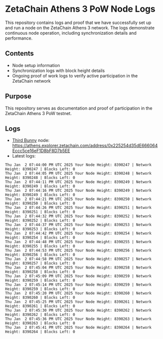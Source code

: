 # ZetaChain Athens 3 PoW Node Logs
This repository contains logs and proof that we have successfully set up and run a node on the ZetaChain Athens 3 network. The logs demonstrate continuous node operation, including synchronization details and performance.

## Contents
- Node setup information
- Synchronization logs with block height details
- Ongoing proof of work logs to verify active participation in the ZetaChain network

## Purpose
This repository serves as documentation and proof of participation in the ZetaChain Athens 3 PoW testnet.

## Logs

- [Third Bunny](https://thirdbunny.xyz/) node: https://athens.explorer.zetachain.com/address/0x225254d35dE666064Eccc5ce16eF1D8bF8D7b5EE
- Latest logs:
```
Thu Jan  2 07:44:00 PM UTC 2025 Your Node Height: 8390247 | Network Height: 8390247 | Blocks Left: 0
Thu Jan  2 07:44:05 PM UTC 2025 Your Node Height: 8390248 | Network Height: 8390248 | Blocks Left: 0
Thu Jan  2 07:44:11 PM UTC 2025 Your Node Height: 8390249 | Network Height: 8390249 | Blocks Left: 0
Thu Jan  2 07:44:16 PM UTC 2025 Your Node Height: 8390249 | Network Height: 8390249 | Blocks Left: 0
Thu Jan  2 07:44:21 PM UTC 2025 Your Node Height: 8390250 | Network Height: 8390250 | Blocks Left: 0
Thu Jan  2 07:44:26 PM UTC 2025 Your Node Height: 8390251 | Network Height: 8390251 | Blocks Left: 0
Thu Jan  2 07:44:32 PM UTC 2025 Your Node Height: 8390252 | Network Height: 8390252 | Blocks Left: 0
Thu Jan  2 07:44:37 PM UTC 2025 Your Node Height: 8390253 | Network Height: 8390253 | Blocks Left: 0
Thu Jan  2 07:44:42 PM UTC 2025 Your Node Height: 8390254 | Network Height: 8390254 | Blocks Left: 0
Thu Jan  2 07:44:48 PM UTC 2025 Your Node Height: 8390255 | Network Height: 8390255 | Blocks Left: 0
Thu Jan  2 07:44:53 PM UTC 2025 Your Node Height: 8390256 | Network Height: 8390256 | Blocks Left: 0
Thu Jan  2 07:44:58 PM UTC 2025 Your Node Height: 8390257 | Network Height: 8390257 | Blocks Left: 0
Thu Jan  2 07:45:04 PM UTC 2025 Your Node Height: 8390258 | Network Height: 8390258 | Blocks Left: 0
Thu Jan  2 07:45:09 PM UTC 2025 Your Node Height: 8390259 | Network Height: 8390259 | Blocks Left: 0
Thu Jan  2 07:45:14 PM UTC 2025 Your Node Height: 8390259 | Network Height: 8390259 | Blocks Left: 0
Thu Jan  2 07:45:20 PM UTC 2025 Your Node Height: 8390260 | Network Height: 8390260 | Blocks Left: 0
Thu Jan  2 07:45:25 PM UTC 2025 Your Node Height: 8390261 | Network Height: 8390261 | Blocks Left: 0
Thu Jan  2 07:45:30 PM UTC 2025 Your Node Height: 8390262 | Network Height: 8390262 | Blocks Left: 0
Thu Jan  2 07:45:36 PM UTC 2025 Your Node Height: 8390263 | Network Height: 8390263 | Blocks Left: 0
Thu Jan  2 07:45:41 PM UTC 2025 Your Node Height: 8390264 | Network Height: 8390264 | Blocks Left: 0
```

